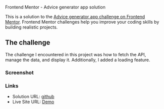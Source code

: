  Frontend Mentor - Advice generator app solution

This is a solution to the [Advice generator app challenge on Frontend Mentor](https://www.frontendmentor.io/challenges/advice-generator-app-QdUG-13db). Frontend Mentor challenges help you improve your coding skills by building realistic projects.

## The challenge

The challenge I encountered in this project was how to fetch the API, manage the data, and display it. Additionally, I added a loading feature.

### Screenshot

### Links

- Solution URL: [github](https://github.com/Hafizshkr/advice-generator-frontend-mentor)
- Live Site URL: [Demo](https://advice-generator-frontend-mentor-phi.vercel.app/)